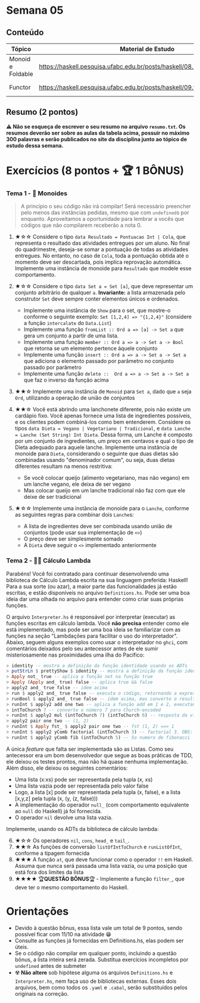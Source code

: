 # Semana 05

## Conteúdo

| Tópico                    | Material de Estudo                                                       | Playlist                                                                 |
| ------------------------- | ------------------------------------------------------------------------ | ------------------------------------------------------------------------ |
Monoid e Foldable|https://haskell.pesquisa.ufabc.edu.br/posts/haskell/08.monoids.foldable.html|https://www.youtube.com/playlist?list=PLYItvall0TqIzShhLgcVVti0d0kAaJMWC
Functor|https://haskell.pesquisa.ufabc.edu.br/posts/haskell/09.functors.html|https://www.youtube.com/playlist?list=PLYItvall0TqKtSdeBAjz0GOM_3oq3pP8-

## Resumo (2 pontos)

**⚠️ Não se esqueça de escrever o seu resumo no arquivo `resumo.txt`. Os resumos deverão ser sobre as aulas da tabela acima, possuir no máximo 300 palavras e serão publicados no site da disciplina junto ao tópico de estudo dessa semana.**

# Exercícios (8 pontos + 🏆 1 BÔNUS)


### Tema 1 - 🧿 Monoides

> A princípio o seu código não irá compilar! Será necessário preencher pelo menos das instâncias pedidas, mesmo que com `undefined`s por enquanto. Aproveitamos a oportunidade para lembrar a vocês que códigos que não compilarem receberão a nota 0.

1. ★☆☆ Considere o tipo `data Resultado = Pontuacao Int | Cola`, que representa o resultado das atividades entregues por um aluno. No final do quadrimestre, deseja-se somar a pontuação de todas as atividades entregues. No entanto, no caso de `Cola`, toda a pontuação obtida até o momento deve ser descartada, pois implica reprovação automática. Implemente uma instância de monoide para `Resultado` que modele esse comportamento.

2. ★☆☆ Considere o tipo `data Set a = Set [a]`, que deve representar um conjunto arbitrário de qualquer `a`. 
    **Invariante:** a lista armazenada pelo construtor `Set` deve sempre conter elementos únicos e ordenados.
    - Implemente uma instância de `Show` para o set, que mostre-o conforme o seguinte exemplo: `Set [1,2,4] => "{1,2,4}"` (considere a função `intercalate` do `Data.List`)
    - Implemente uma função `fromList :: Ord a => [a] -> Set a` que gera um conjunto a partir de uma lista.
    - Implemente uma função `member :: Ord a => a -> Set a -> Bool` que retorna se um elemento pertence àquele conjunto
    - Implemente uma função `insert :: Ord a => a -> Set a -> Set a` que adiciona o elemento passado por parâmetro no conjunto passado por parâmetro
    - Implemente uma função `delete ::  Ord a => a -> Set a -> Set a` que faz o inverso da função acima
3. ★★☆ Implemente uma instância de `Monoid` para `Set a`, dado que `a` seja `Ord`, utilizando a operação de união de conjuntos

4. ★★☆ Você está abrindo uma lanchonete diferente, pois não existe um cardápio fixo. Você apenas fornece uma lista de ingredientes possíveis, e os clientes podem combiná-los como bem entenderem. Considere os tipos `data Dieta = Vegano | Vegetariano | Tradicional`, e `data Lanche = Lanche (Set String) Int Dieta`. Dessa forma, um Lanche é composto por um conjunto de ingredientes, um preço em centavos e qual o tipo de Dieta adequado para aquele lanche. Implemente uma instância de monoide para `Dieta`, considerando o seguinte que duas dietas são combinadas usando  "denominador comum", ou seja, duas dietas diferentes resultam na menos restritiva:
    - Se você colocar queijo (alimento vegetariano, mas não vegano) em um lanche vegano, ele deixa de ser vegano
    - Mas colocar queijo em um lanche tradicional não faz com que ele deixe de ser tradicional

5. ★☆☆ Implemente uma instância de monoide para o `Lanche`, conforme as seguintes regras para combinar dois `Lanche`s:
    - A lista de ingredientes deve ser combinada usando união de conjuntos (pode usar sua implementação de `<>`)
    - O preço deve ser simplesmente somado
    - A `Dieta` deve seguir o `<>` implementado anteriormente 

### Tema 2 - 🦸‍♂️ Cálculo Lambda

Parabéns! Você foi contratado para continuar desenvolvendo uma biblioteca de Cálculo Lambda escrita na sua linguagem preferida: Haskell! Para a sua sorte (ou azar), a maior parte das funcionalidades já estão escritas, e estão disponíveis no arquivo `Definitions.hs`. Pode ser uma boa ideia dar uma olhada no arquivo para entender como criar suas próprias funções.

O arquivo `Interpreter.hs` é responsável por interpretar (executar) as funções escritas em cálculo lambda. Você **não precisa** entender como ele está implementado, mas pode ser uma boa ideia se familiarizar com as funções na seção "Lambdações para facilitar o uso do interpretador". Abaixo, seguem alguns exemplos como usar o interpretador no `ghci`, com comentários deixados pelo seu antecessor antes de ele sumir misteriosamente nas proximidades uma ilha do Pacífico:

```hs
> identity -- mostra a definição da função identidade usando os ADTs
> putStrLn $ prettyShow $ identity -- mostra a definição da função identidade de uma forma "bonita"
> Apply not_ true -- aplica a função not na função true
> Apply (Apply and_ true) false -- aplica true && false
> apply2 and_ true false -- idem acima
> run $ apply2 and_ true false -- executa o código, retornando a expressão lambda simplificada/reduzida
> runBool $ apply2 and_ true false -- idem acima, mas converte o resultado para um Bool nativo do Haskell (útil para inspeção)
> runInt $ apply2 add one two -- aplica a função add em 1 e 2, executando-a e convertendo o resultado para Int nativo do Haskell
> intToChurch 7 -- converte o número 7 para Church-encoded
> runInt $ apply2 mul (intToChurch 7) (intToChurch 6) -- resposta da vida, universo e tudo o mais
> apply2 pair one two -- (1, 2)
> runInt $ Apply fst_ $ apply2 pair one two -- fst (1, 2) ==> 1
> runInt $ apply2 yComb factorial (intToChurch 3) -- factorial 3. OBS: 4 já demora um pouco, 5 então...
> runInt $ apply2 yComb fib (intToChurch 5) -- 5o numero de fibonacci
```

A única *feature* que falta ser implementada são as Listas. Como seu antecessor era um bom desenvolvedor que segue as boas práticas de TDD, ele deixou os testes prontos, mas não há quase nenhuma implementação. Além disso, ele deixou os seguintes comentários:

- Uma lista (x:xs) pode ser representada pela tupla (x, xs)
- Uma lista vazia pode ser representada pelo valor false
- Logo, a lista [x] pode ser representada pela tupla (x, false), e a lista [x,y,z] pela tupla (x, (y, (z, false)))
- A implementação do operador `null_` (com comportamento equivalente ao `null` do Haskell) já foi fornecida.
- O operador `nil` devolve uma lista vazia.

Implemente, usando os ADTs da biblioteca de cálculo lambda:

6. ★☆☆ Os operadores `nil`, `cons`, `head_` e `tail_`.
7. ★★☆ As funções de conversão `listOfIntToChurch` e `runListOfInt`, conforme a tipagem fornecida
8. ★★★ A função `at`, que deve funcionar como o operador `!!` em Haskell. Assuma que nunca será passada uma lista vazia, ou uma posição que está fora dos limites da lista
9. ★★★★ 🏆**QUESTÃO BÔNUS**🏆 - Implemente a função `filter_`, que deve ter o mesmo comportamento do Haskell.


# Orientações

- Devido à questão bônus, essa lista vale um total de 9 pontos, sendo possível ficar com 11/10 na atividade 😁
- Consulte as funções já fornecidas em Definitions.hs, elas podem ser úteis.
- Se o código não compilar em qualquer ponto, incluindo a questão bônus, a lista inteira será zerada. Substitua exercícios incompletos por `undefined` antes de submeter
- ☢️ **Não altere** sob hipótese alguma os arquivos `Definitions.hs` e `Interpreter.hs`, nem faça uso de bibliotecas externas. Esses dois arquivos, bem como todos os `.yaml` e `.cabal`, serão substituídos pelos originais na correção.
